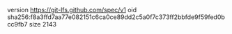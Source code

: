 version https://git-lfs.github.com/spec/v1
oid sha256:f8a3ffd7aa77e082151c6ca0ce89dd2c5a0f7c373ff2bbfde9f59fed0bcc9fb7
size 2143
